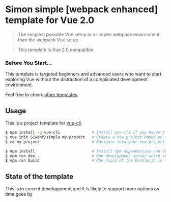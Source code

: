 # Simon simple [webpack enhanced] template for Vue 2.0

> The simplest possible Vue setup in a simpler webpack environment than the webpack Vue setup

> This template is Vue 2.0 compatible.

### Before You Start...

This template is targeted beginners and advanced users who want to start exploring Vue without the distraction of a complicated development environment.

Feel free to check [other templates](https://github.com/vuejs-templates/).

## Usage

This is a project template for [vue-cli](https://github.com/vuejs/vue-cli).

``` bash
$ npm install -g vue-cli              # Install vue-cli if you haven't already
$ vue init SiwonP/simple my-project   # Create a new project based on this template
$ cd my-project                       # Navigate into your new project folder

$ npm install                         # Install npm dependencies and dev dependencies
$ npm run dev                         # Run development server which should open at localhost:8080 with auto refresh
$ npm run build                       # Run build of the bundle.js in the dist folder
```


## State of the template

This is in current developpment and it is likely to support more options as time goes by
